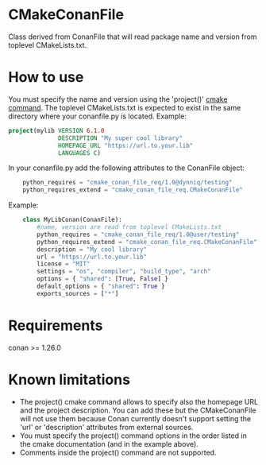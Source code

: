 # CMakeConanFile
Class derived from ConanFile that will read package name and version from toplevel CMakeLists.txt.

# How to use
You must specify the name and version using the 'project()' [cmake command](https://cmake.org/cmake/help/latest/command/project.html).
The toplevel CMakeLists.txt is expected to exist in the same directory where your conanfile.py is located.
Example:

```cmake
project(mylib VERSION 6.1.0
              DESCRIPTION "My super cool library"
              HOMEPAGE_URL "https://url.to.your.lib"
              LANGUAGES C)
```

In your conanfile.py add the following attributes to the ConanFile object:

```python
    python_requires = "cmake_conan_file_req/1.0@dynniq/testing"
    python_requires_extend = "cmake_conan_file_req.CMakeConanFile"
```

Example:
```python
    class MyLibConan(ConanFile):
        #name, version are read from toplevel CMakeLists.txt
        python_requires = "cmake_conan_file_req/1.0@user/testing"
        python_requires_extend = "cmake_conan_file_req.CMakeConanFile"
        description = "My cool library"
        url = "https://url.to.your.lib"
        license = "MIT"
        settings = "os", "compiler", "build_type", "arch"
        options = { "shared": [True, False] }
        default_options = { "shared": True }
        exports_sources = ["*"]
```
# Requirements
conan >= 1.26.0

# Known limitations
  * The project() cmake command allows to specify also the homepage URL and the project description. You can add these but the CMakeConanFile will not use them because Conan currently doesn't support setting the 'url' or 'description' attributes from external sources.
  * You must specify the project() command options in the order listed in the cmake documentation (and in the example above).
  * Comments inside the project() command are not supported.
